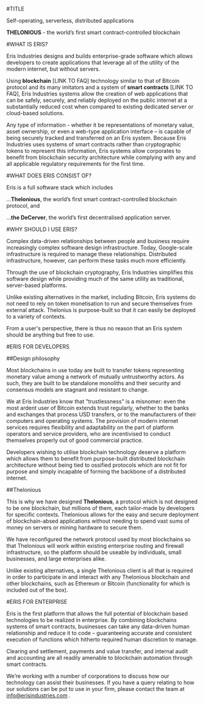 #TITLE

Self-operating, serverless, distributed applications

**THELONIOUS** - the world’s first smart contract-controlled blockchain

#WHAT IS ERIS?

Eris Industries designs and builds enterprise-grade software which allows developers to create applications that leverage all of the utility of the modern internet, but without servers. 

Using **blockchain** [LINK TO FAQ] technology similar to that of Bitcoin protocol and its many imitators and a system of **smart contracts** [LINK TO FAQ], Eris Industries systems allow the creation of web applications that can be safely, securely, and reliably deployed on the public internet at a substantially reduced cost when compared to existing dedicated server or cloud-based solutions. 

Any type of information - whether it be representations of monetary value, asset ownership, or even a web-type application interface – is capable of being securely tracked and transferred on an Eris system. Because Eris Industries uses systems of smart contracts rather than cryptographic tokens to represent this information, Eris systems allow corporates to benefit from blockchain security architecture while complying with any and all applicable regulatory requirements for the first time. 

#WHAT DOES ERIS CONSIST OF?

Eris is a full software stack which includes

...**Thelonious**, the world’s first smart contract-controlled blockchain protocol, and 

...**the DeCerver**, the world’s first decentralised application server. 

#WHY SHOULD I USE ERIS?

Complex data-driven relationships between people and business require increasingly complex software design infrastructure. Today, Google-scale infrastructure is required to manage these relationships. Distributed infrastructure, however, can perform these tasks much more efficiently. 

Through the use of blockchain cryptography, Eris Industries simplifies this software design while providing much of the same utility as traditional, server-based platforms.

Unlike existing alternatives in the market, including Bitcoin, Eris systems do not need to rely on token monetisation to run and secure themselves from external attack. Thelonius is purpose-built so that it can easily be deployed to a variety of contexts.

From a user's perspective, there is thus no reason that an Eris system should be anything but free to use. 

#ERIS FOR DEVELOPERS

##Design philosophy

Most blockchains in use today are built to transfer tokens representing monetary value among a network of mutually untrustworthy actors. As such, they are built to be standalone monoliths and their security and consensus models are stagnant and resistant to change. 

We at Eris Industries know that "trustlessness" is a misnomer: even the most ardent user of Bitcoin extends trust regularly, whether to the banks and exchanges that process USD transfers, or to the manufacturers of their computers and operating systems. The provision of modern internet services requires flexibility and adaptability on the part of platform operators and service providers, who are incentivised to conduct themselves properly out of good commercial practice. 

Developers wishing to utilise blockchain technology deserve a platform which allows them to benefit from purpose-built distributed blockchain architecture without being tied to ossified protocols which are not fit for purpose and simply incapable of forming the backbone of a distributed internet. 

##Thelonious

This is why we have designed **Thelonious**, a protocol which is not designed to be one blockchain, but millions of them, each tailor-made by developers for specific contexts. Thelonious allows for the easy and secure deployment of blockchain-absed applications without needing to spend vast sums of money on servers or mining hardware to secure them. 

We have reconfigured the network protocol used by most blockchains so that Thelonious will work within existing enterprise routing and firewall infrastructure, so the platform should be useable by individuals, small businesses, and large enterprises alike. 

Unlike existing alternatives, a single Thelonious client is all that is required in order to participate in and interact with any Thelonious blockchain and other blockchains, such as Ethereum or Bitcoin (functionality for which is included out of the box). 

#ERIS FOR ENTERPRISE

Eris is the first platform that allows the full potential of blockchain based technologies to be realized in enterprise. By combining blockchains systems of smart contracts, businesses can take any data-driven human relationship and reduce it to code – guaranteeing accurate and consistent execution of functions which hitherto required human discretion to manage. 

Clearing and settlement, payments and value transfer, and internal audit and accounting are all readily amenable to blockchain automation through smart contracts. 

We’re working with a number of corporations to discuss how our technology can assist their businesses. If you have a query relating to how our solutions can be put to use in your firm, please contact the team at info@erisindustries.com . 

